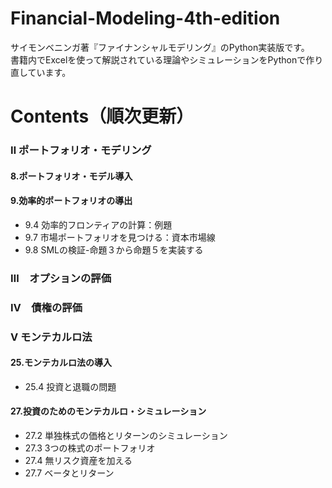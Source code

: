 # Financial-Modeling-4th-edition  

サイモンベニンガ著『ファイナンシャルモデリング』のPython実装版です。  
書籍内でExcelを使って解説されている理論やシミュレーションをPythonで作り直しています。

# Contents（順次更新）
### Ⅱ ポートフォリオ・モデリング  
  #### 8.ポートフォリオ・モデル導入  
  #### 9.効率的ポートフォリオの導出
  - 9.4 効率的フロンティアの計算：例題
  - 9.7 市場ポートフォリオを見つける：資本市場線
  - 9.8 SMLの検証-命題３から命題５を実装する 

### Ⅲ　オプションの評価
### Ⅳ　債権の評価
### Ⅴ モンテカルロ法  
  #### 25.モンテカルロ法の導入
  - 25.4 投資と退職の問題



  #### 27.投資のためのモンテカルロ・シミュレーション
  - 27.2 単独株式の価格とリターンのシミュレーション
  - 27.3 3つの株式のポートフォリオ
  - 27.4 無リスク資産を加える
  - 27.7 ベータとリターン
